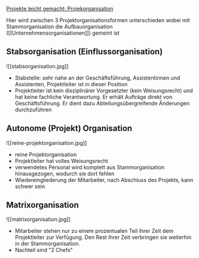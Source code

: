 [Projekte leicht gemacht: Projekorganisation](https://projekte-leicht-gemacht.de/blog/methoden/projektorganisation/projektorganisationsformen)

Hier wird zwischen 3 Projektorganisationsformen unterschieden wobei mit Stammorganisation die Aufbauorganisation ([[Unternehmensorganisationen]]) gemeint ist

## Stabsorganisation (Einflussorganisation)

![[stabsorganisation.jpg]]

* Stabstelle: sehr nahe an der Geschäftsführung, Assistentinnen und Assistenten, Projektleiter ist in dieser Position
* Projektleiter ist kein disziplinärer Vorgesetzter (kein Weisungsrecht) und hat keine fachliche Verantwortung. Er erhält Aufträge direkt von Geschäftsführung. Er dient dazu Abteilungsübergreifende Änderungen durchzuführen

## Autonome (Projekt) Organisation

![[reine-projektorganisation.jpg]]

* reine Projektorganisation
* Projektleiter hat volles Weisungsrecht
* verwendetes Personal wird komplett aus Stammorganisation hinausgezogen, wodurch sie dort fehlen
* Wiedereingliederung der Mitarbeiter, nach Abschluss des Projekts, kann schwer sein
## Matrixorganisation

![[matrixorganisation.jpg]]

* Mitarbeiter stehen nur zu einem prozentualen Teil ihrer Zeit dem Projektleiter zur Verfügung. Den Rest ihrer Zeit verbringen sie weiterhin in der Stammorganisation.
* Nachteil sind "2 Chefs"